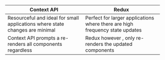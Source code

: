 | Context API                                                                  | Redux                                                                        |
| ---------------------------------------------------------------------------- | ---------------------------------------------------------------------------- |
| Resourceful and ideal for small applications where state changes are minimal | Perfect for larger applications where there are high frequency state updates |
| Context API prompts a re-renders all components regardless                   | Redux however , only re-renders the updated components                       |
